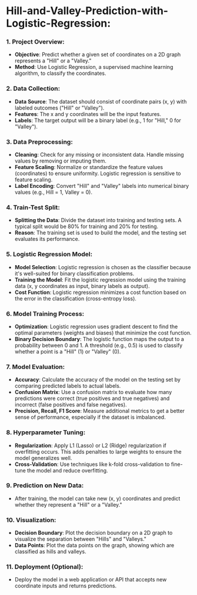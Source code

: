 # Hill-and-Valley-Prediction-with-Logistic-Regression:

### 1. **Project Overview:**
   - **Objective**: Predict whether a given set of coordinates on a 2D graph represents a "Hill" or a "Valley."
   - **Method**: Use Logistic Regression, a supervised machine learning algorithm, to classify the coordinates.

### 2. **Data Collection:**
   - **Data Source**: The dataset should consist of coordinate pairs (x, y) with labeled outcomes ("Hill" or "Valley").
   - **Features**: The x and y coordinates will be the input features.
   - **Labels**: The target output will be a binary label (e.g., 1 for "Hill," 0 for "Valley").

### 3. **Data Preprocessing:**
   - **Cleaning**: Check for any missing or inconsistent data. Handle missing values by removing or imputing them.
   - **Feature Scaling**: Normalize or standardize the feature values (coordinates) to ensure uniformity. Logistic regression is sensitive to feature scaling.
   - **Label Encoding**: Convert "Hill" and "Valley" labels into numerical binary values (e.g., Hill = 1, Valley = 0).

### 4. **Train-Test Split:**
   - **Splitting the Data**: Divide the dataset into training and testing sets. A typical split would be 80% for training and 20% for testing.
   - **Reason**: The training set is used to build the model, and the testing set evaluates its performance.

### 5. **Logistic Regression Model:**
   - **Model Selection**: Logistic regression is chosen as the classifier because it's well-suited for binary classification problems.
   - **Training the Model**: Fit the logistic regression model using the training data (x, y coordinates as input, binary labels as output).
   - **Cost Function**: Logistic regression minimizes a cost function based on the error in the classification (cross-entropy loss).

### 6. **Model Training Process:**
   - **Optimization**: Logistic regression uses gradient descent to find the optimal parameters (weights and biases) that minimize the cost function.
   - **Binary Decision Boundary**: The logistic function maps the output to a probability between 0 and 1. A threshold (e.g., 0.5) is used to classify whether a point is a "Hill" (1) or "Valley" (0).

### 7. **Model Evaluation:**
   - **Accuracy**: Calculate the accuracy of the model on the testing set by comparing predicted labels to actual labels.
   - **Confusion Matrix**: Use a confusion matrix to evaluate how many predictions were correct (true positives and true negatives) and incorrect (false positives and false negatives).
   - **Precision, Recall, F1 Score**: Measure additional metrics to get a better sense of performance, especially if the dataset is imbalanced.

### 8. **Hyperparameter Tuning:**
   - **Regularization**: Apply L1 (Lasso) or L2 (Ridge) regularization if overfitting occurs. This adds penalties to large weights to ensure the model generalizes well.
   - **Cross-Validation**: Use techniques like k-fold cross-validation to fine-tune the model and reduce overfitting.

### 9. **Prediction on New Data:**
   - After training, the model can take new (x, y) coordinates and predict whether they represent a "Hill" or a "Valley."

### 10. **Visualization:**
   - **Decision Boundary**: Plot the decision boundary on a 2D graph to visualize the separation between "Hills" and "Valleys."
   - **Data Points**: Plot the data points on the graph, showing which are classified as hills and valleys.

### 11. **Deployment (Optional):**
   - Deploy the model in a web application or API that accepts new coordinate inputs and returns predictions.

